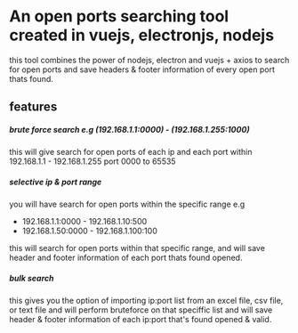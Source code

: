 # An open ports searching tool created in vuejs, electronjs, nodejs

this tool combines the power of nodejs, electron and vuejs + axios to search for open ports and save headers & footer information of every open port thats found.

## features
##### brute force search e.g (192.168.1.1:0000) - (192.168.1.255:1000)
  this will give search for open ports of each ip and each port within 192.168.1.1 - 192.168.1.255 port 0000 to 65535
##### selective ip & port range
  you will have search for open ports within the specific range e.g
  * 192.168.1.1:0000 - 192.168.1.10:500
  * 192.168.1.50:0000 - 192.168.1.100:100
  
  this will search for open ports within that specific range, and will save header and footer information of each port thats found opened.
  
 ##### bulk search
  this gives you the option of importing ip:port list from an excel file, csv file, or text file
  and will perform bruteforce on that speciffic list and will save header & footer information of each ip:port that's found opened & valid.
